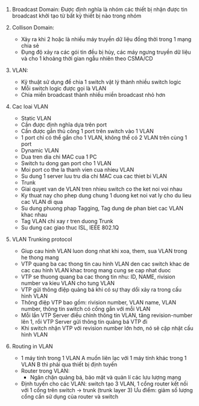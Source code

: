 1. Broadcast Domain: Được định nghĩa là nhóm các thiết bị nhận được tin broadcast khởi tạo từ bất kỳ thiết bị nào trong nhóm

2. Collison Domain:
	- Xảy ra khi 2 hoặc là nhiều máy truyền dữ liệu đồng thời trong 1 mạng chia sẻ
	- Đụng độ xảy ra các gói tin đều bị hủy, các máy ngưng truyền dữ liệu và cho 1 khoảng thời gian ngẫu nhiên theo CSMA/CD

3. VLAN:
	- Kỹ thuật sử dụng để chia 1 switch vật lý thành nhiều switch logic
	- Mỗi switch logic được gọi là VLAN
	- Chia miền broadcast thành nhiều miền broadcast nhỏ hơn

4. Cac loai VLAN
	* Static VLAN
	- Cần được định nghĩa dựa trên port
	- Cần được gắn thủ công 1 port trên switch vào 1 VLAN
	- 1 port chỉ có thể gắn cho 1 VLAN, không thể có 2 VLAN trên cùng 1 port
	
	* Dynamic VLAN
	- Dua tren dia chi MAC cua 1 PC
	- Switch tu dong gan port cho 1 VLAN
	- Moi port co the la thanh vien cua nhieu VLAN
	- Su dung 1 server luu tru dia chi MAC cua cac thiet bi VLAN
	
	* Trunk
	- Giai quyet van de VLAN tren nhieu switch co the ket noi voi nhau
	- Ky thuat nay cho phep dung chung 1 duong ket noi vat ly cho du lieu cac VLAN di qua
	- Su dung phuong phap Tagging, Tag dung de phan biet cac VLAN khac nhau
	- Tag VLAN chi xay r tren duong Trunk
	- Su dung cac giao thuc ISL, IEEE 802.1Q

5. VLAN Trunking protocol
	- Giup cau hinh VLAN luon dong nhat khi xoa, them, sua VLAN trong he thong mang
	- VTP quang ba cac thong tin cau hinh VLAN den cac switch khac de cac cau hinh VLAN khac trong mang cung se cap nhat duoc
	- VTP se thuong quang ba cac thong tin nhu: ID, NAME, rivision number va kieu VLAN cho tung VLAN
    - VTP gửi thông điệp quảng bá khi có sự thay dổi xảy ra trong cấu hình VLAN
    - Thông điệp VTP bao gồm: rivision number, VLAN name, VLAN number, thông tin switch có cổng gắn với mỗi VLAN
    - Mỗi lần VTP Server điều chỉnh thông tin VLAN, tăng revision-number lên 1, rổi VTP Server gửi thông tin quảng bá VTP đi
    - Khi switch nhận VTP với revision number lớn hơn, nó sẽ cập nhật cấu hình VLAN

6. Routing in VLAN
	- 1 máy tính trong 1 VLAN A muốn liên lạc với 1 máy tính khác trong 1 VLAN B thì phải qua thiết bị định tuyến
	- Router trong VLAN:
		+ Ngăn chặn quảng bá, bảo mật và quản lí các lưu lượng mạng
	- Định tuyến cho các VLAN: switch tạo 3 VLAN, 1 cổng router kết nối với 1 cổng trên switch -> trunk (trunk layer 3) Ưu điểm: giảm số lượng cổng cần sử dụng của router và switch

